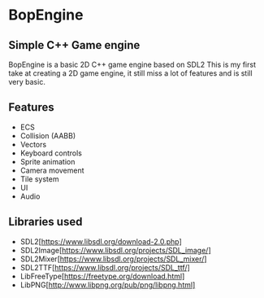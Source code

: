 # BopEngine
## Simple C++ Game engine
 BopEngine is a basic 2D C++ game engine based on SDL2
 This is my first take at creating a 2D game engine, it still miss a lot of features and is still very basic.

## Features
- ECS
- Collision (AABB)
- Vectors
- Keyboard controls
- Sprite animation
- Camera movement
- Tile system
- UI
- Audio

## Libraries used
- SDL2[https://www.libsdl.org/download-2.0.php]
- SDL2Image[https://www.libsdl.org/projects/SDL_image/]
- SDL2Mixer[https://www.libsdl.org/projects/SDL_mixer/]
- SDL2TTF[https://www.libsdl.org/projects/SDL_ttf/]
- LibFreeType[https://freetype.org/download.html]
- LibPNG[http://www.libpng.org/pub/png/libpng.html]

